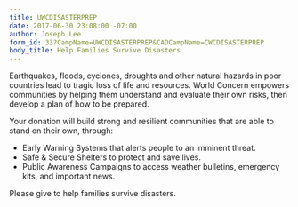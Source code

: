 ```yaml
---
title: UWCDISASTERPREP
date: 2017-06-30 23:08:00 -07:00
author: Joseph Lee
form_id: 33?CampName=UWCDISASTERPREP&CADCampName=CWCDISASTERPREP
body_title: Help Families Survive Disasters
---
```


Earthquakes, floods, cyclones, droughts and other natural hazards in poor countries lead to tragic loss of life and resources. World Concern empowers communities by helping them understand and evaluate their own risks, then develop a plan of how to be prepared. 

Your donation will build strong and resilient communities that are able to stand on their own, through:

* Early Warning Systems that alerts people to an imminent threat.
* Safe & Secure Shelters to protect and save lives.
* Public Awareness Campaigns to access weather bulletins, emergency kits, and important news.

Please give to help families survive disasters.
